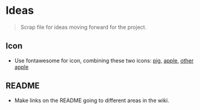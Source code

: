 # Ideas
> Scrap file for ideas moving forward for the project.

## Icon
* Use fontawesome for icon, combining these two icons: [pig](https://fontawesome.com/icons/pig?style=light), [apple](https://fontawesome.com/icons/apple-crate?style=light), [other apple](https://fontawesome.com/icons/apple-alt?style=regular) 
## README
* Make links on the README going to different areas in the wiki.
